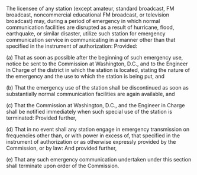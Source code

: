The licensee of any station (except amateur, standard broadcast, FM broadcast, noncommercial educational FM broadcast, or television broadcast) may, during a period of emergency in which normal communication facilities are disrupted as a result of hurricane, flood, earthquake, or similar disaster, utilize such station for emergency communication service in communicating in a manner other than that specified in the instrument of authorization: Provided:
              

(a) That as soon as possible after the beginning of such emergency use, notice be sent to the Commission at Washington, D.C., and to the Engineer in Charge of the district in which the station is located, stating the nature of the emergency and the use to which the station is being put, and

(b) That the emergency use of the station shall be discontinued as soon as substantially normal communication facilities are again available, and

(c) That the Commission at Washington, D.C., and the Engineer in Charge shall be notified immediately when such special use of the station is terminated: Provided further,
              

(d) That in no event shall any station engage in emergency transmission on frequencies other than, or with power in excess of, that specified in the instrument of authorization or as otherwise expressly provided by the Commission, or by law: And provided further,
              

(e) That any such emergency communication undertaken under this section shall terminate upon order of the Commission.
              

